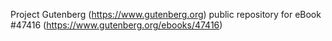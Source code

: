 Project Gutenberg (https://www.gutenberg.org) public repository for eBook #47416 (https://www.gutenberg.org/ebooks/47416)
